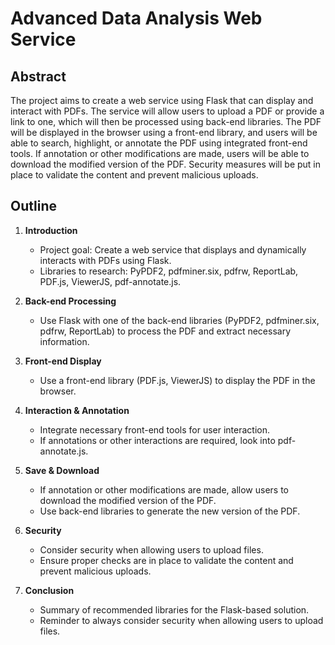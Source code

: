 
# Advanced Data Analysis Web Service

## Abstract

The project aims to create a web service using Flask that can display and interact with PDFs. The service will allow users to upload a PDF or provide a link to one, which will then be processed using back-end libraries. The PDF will be displayed in the browser using a front-end library, and users will be able to search, highlight, or annotate the PDF using integrated front-end tools. If annotation or other modifications are made, users will be able to download the modified version of the PDF. Security measures will be put in place to validate the content and prevent malicious uploads.

## Outline

1. **Introduction**
    - Project goal: Create a web service that displays and dynamically interacts with PDFs using Flask.
    - Libraries to research: PyPDF2, pdfminer.six, pdfrw, ReportLab, PDF.js, ViewerJS, pdf-annotate.js.

2. **Back-end Processing**
    - Use Flask with one of the back-end libraries (PyPDF2, pdfminer.six, pdfrw, ReportLab) to process the PDF and extract necessary information.

3. **Front-end Display**
    - Use a front-end library (PDF.js, ViewerJS) to display the PDF in the browser.

4. **Interaction & Annotation**
    - Integrate necessary front-end tools for user interaction.
    - If annotations or other interactions are required, look into pdf-annotate.js.

5. **Save & Download**
    - If annotation or other modifications are made, allow users to download the modified version of the PDF.
    - Use back-end libraries to generate the new version of the PDF.

6. **Security**
    - Consider security when allowing users to upload files.
    - Ensure proper checks are in place to validate the content and prevent malicious uploads.

7. **Conclusion**
    - Summary of recommended libraries for the Flask-based solution.
    - Reminder to always consider security when allowing users to upload files.
